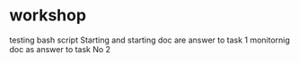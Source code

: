# workshop
testing bash script
Starting and starting doc are answer to task 1
monitornig doc as answer to task No 2
